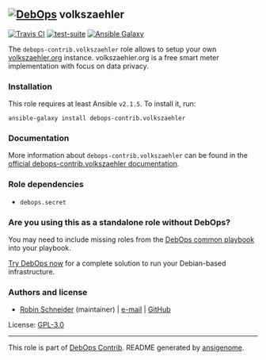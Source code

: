 ## [![DebOps](https://debops.org/images/debops-small.png)](https://debops.org) volkszaehler

<!-- This file was generated by Ansigenome. Do not edit this file directly but
     instead have a look at the files in the ./meta/ directory. -->

[![Travis CI](https://img.shields.io/travis/debops-contrib/ansible-volkszaehler.svg?style=flat)](https://travis-ci.org/debops-contrib/ansible-volkszaehler)
[![test-suite](https://img.shields.io/badge/test--suite-ansible--volkszaehler-blue.svg?style=flat)](https://github.com/debops/test-suite/tree/master/ansible-volkszaehler/)
[![Ansible Galaxy](https://img.shields.io/badge/galaxy-debops--contrib.volkszaehler-660198.svg?style=flat)](https://galaxy.ansible.com/debops-contrib/volkszaehler)


The `debops-contrib.volkszaehler` role allows to setup your own [volkszaehler.org] instance.
volkszaehler.org is a free smart meter implementation with focus on data privacy.

[volkszaehler.org]: https://volkszaehler.org/

### Installation

This role requires at least Ansible `v2.1.5`. To install it, run:

```Shell
ansible-galaxy install debops-contrib.volkszaehler
```

### Documentation

<!-- FIXME: Change to the canonical URL when it has been setup. https://github.com/debops/docs/issues/111 -->
More information about `debops-contrib.volkszaehler` can be found in the
[official debops-contrib.volkszaehler documentation](https://debops-contrib.readthedocs.io/en/latest/ansible/roles/ansible-volkszaehler/docs/).


### Role dependencies

- `debops.secret`

### Are you using this as a standalone role without DebOps?

You may need to include missing roles from the [DebOps common
playbook](https://github.com/debops/debops-playbooks/blob/master/playbooks/common.yml)
into your playbook.

[Try DebOps now](https://debops.org/) for a complete solution to run your Debian-based infrastructure.





### Authors and license

- [Robin Schneider](https://docs.debops.org/en/latest/debops-keyring/docs/entities.html#debops-keyring-entity-ypid) (maintainer) | [e-mail](mailto:ypid@riseup.net) | [GitHub](https://github.com/ypid)

License: [GPL-3.0](https://tldrlegal.com/license/gnu-general-public-license-v3-%28gpl-3%29)

***

This role is part of [DebOps Contrib](https://github.com/debops-contrib/debops-contrib). README generated by [ansigenome](https://github.com/nickjj/ansigenome/).
<!-- Ansigenome sources: https://github.com/ypid/ypid-ansible-common/tree/master/template_READMEs/debops-contrib -->

